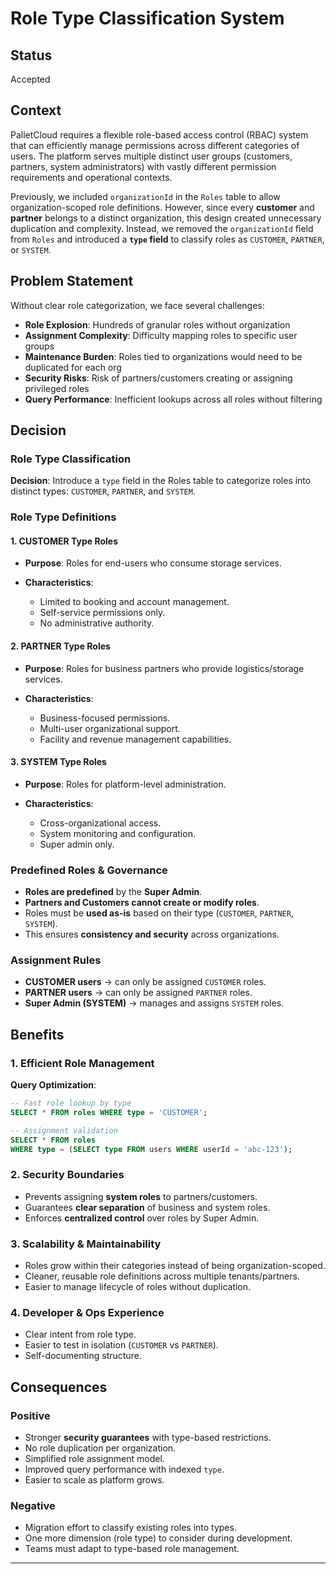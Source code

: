 # Role Type Classification System

## Status

Accepted

## Context

PalletCloud requires a flexible role-based access control (RBAC) system that can efficiently manage permissions across different categories of users. The platform serves multiple distinct user groups (customers, partners, system administrators) with vastly different permission requirements and operational contexts.

Previously, we included `organizationId` in the `Roles` table to allow organization-scoped role definitions. However, since every **customer** and **partner** belongs to a distinct organization, this design created unnecessary duplication and complexity. Instead, we removed the `organizationId` field from `Roles` and introduced a **`type` field** to classify roles as `CUSTOMER`, `PARTNER`, or `SYSTEM`.

## Problem Statement

Without clear role categorization, we face several challenges:

* **Role Explosion**: Hundreds of granular roles without organization
* **Assignment Complexity**: Difficulty mapping roles to specific user groups
* **Maintenance Burden**: Roles tied to organizations would need to be duplicated for each org
* **Security Risks**: Risk of partners/customers creating or assigning privileged roles
* **Query Performance**: Inefficient lookups across all roles without filtering

## Decision

### Role Type Classification

**Decision**: Introduce a `type` field in the Roles table to categorize roles into distinct types: `CUSTOMER`, `PARTNER`, and `SYSTEM`.

### Role Type Definitions

#### 1. CUSTOMER Type Roles

* **Purpose**: Roles for end-users who consume storage services.
* **Characteristics**:

  * Limited to booking and account management.
  * Self-service permissions only.
  * No administrative authority.

#### 2. PARTNER Type Roles

* **Purpose**: Roles for business partners who provide logistics/storage services.
* **Characteristics**:

  * Business-focused permissions.
  * Multi-user organizational support.
  * Facility and revenue management capabilities.

#### 3. SYSTEM Type Roles

* **Purpose**: Roles for platform-level administration.
* **Characteristics**:

  * Cross-organizational access.
  * System monitoring and configuration.
  * Super admin only.

### Predefined Roles & Governance

* **Roles are predefined** by the **Super Admin**.
* **Partners and Customers cannot create or modify roles**.
* Roles must be **used as-is** based on their type (`CUSTOMER`, `PARTNER`, `SYSTEM`).
* This ensures **consistency and security** across organizations.

### Assignment Rules

* **CUSTOMER users** → can only be assigned `CUSTOMER` roles.
* **PARTNER users** → can only be assigned `PARTNER` roles.
* **Super Admin (SYSTEM)** → manages and assigns `SYSTEM` roles.

## Benefits

### 1. Efficient Role Management

**Query Optimization**:

```sql
-- Fast role lookup by type
SELECT * FROM roles WHERE type = 'CUSTOMER';

-- Assignment validation
SELECT * FROM roles 
WHERE type = (SELECT type FROM users WHERE userId = 'abc-123');
```

### 2. Security Boundaries

* Prevents assigning **system roles** to partners/customers.
* Guarantees **clear separation** of business and system roles.
* Enforces **centralized control** over roles by Super Admin.

### 3. Scalability & Maintainability

* Roles grow within their categories instead of being organization-scoped.
* Cleaner, reusable role definitions across multiple tenants/partners.
* Easier to manage lifecycle of roles without duplication.

### 4. Developer & Ops Experience

* Clear intent from role type.
* Easier to test in isolation (`CUSTOMER` vs `PARTNER`).
* Self-documenting structure.

## Consequences

### Positive

* Stronger **security guarantees** with type-based restrictions.
* No role duplication per organization.
* Simplified role assignment model.
* Improved query performance with indexed `type`.
* Easier to scale as platform grows.

### Negative

* Migration effort to classify existing roles into types.
* One more dimension (role type) to consider during development.
* Teams must adapt to type-based role management.

---